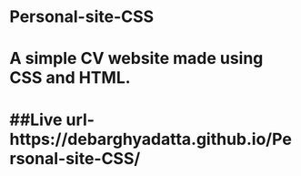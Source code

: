 # Personal-site-CSS

<h1>A simple CV website made using CSS and HTML.<h1>
 ##Live url-https://debarghyadatta.github.io/Personal-site-CSS/
